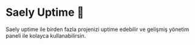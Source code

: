 # Saely Uptime 👋
Saely uptime ile birden fazla projenizi uptime edebilir ve gelişmiş yönetim paneli ile kolayca kullanabilirsin.
